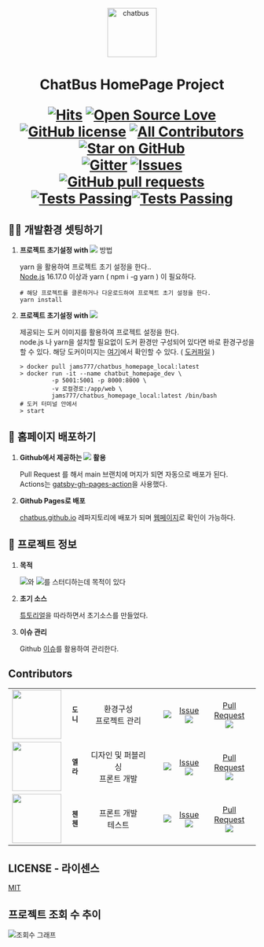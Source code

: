 <p align="center">
  <a href="https://chatbus.github.io">
    <img alt="chatbus" src="https://avatars.githubusercontent.com/u/110974823?s=100&v=4" width="100" />
  </a>
</p>

<h1 align="center">
  ChatBus HomePage Project

<a href="#"><img src="https://hits.seeyoufarm.com/api/count/incr/badge.svg?url=https%3A%2F%2Fgithub.com%2Fchatbus%2Fchatbus_homepage&count_bg=%2379C83D&title_bg=%231553B6&icon=&icon_color=%23E7E7E7&title=%EC%A1%B0%ED%9A%8C%EC%88%98&edge_flat=false" alt="Hits" /></a>
<a href="#"><img src="https://badges.frapsoft.com/os/v1/open-source.svg?v=103" alt="Open Source Love" /></a>
<a href="/LICENSE"><img src="https://img.shields.io/github/license/chatbus/chatbus_homepage.svg" alt="GitHub license" /></a>
<a href="#Contributors"><img src="https://img.shields.io/badge/contributors-3-orange.svg?style=flat-square" alt="All Contributors" /></a>
<a href="https://github.com/chatbus/chatbus_homepage/stargazers"><img src="https://img.shields.io/github/stars/chatbus/chatbus_homepage.svg?style=social" alt="Star on GitHub" /></a>
<br />
<a href="https://gitter.im/chatbus/homepage"><img src="https://badges.gitter.im/chatbus/homepage.svg" alt="Gitter" /></a>
<a href="https://github.com/chatbus/chatbus_homepage/issues"><img alt="Issues" src="https://img.shields.io/github/issues/chatbus/chatbus_homepage?color=0088ff" /></a>
<a href="https://github.com/chatbus/chatbus_homepage/pulls"><img alt="GitHub pull requests" src="https://img.shields.io/github/issues-pr/chatbus/chatbus_homepage?color=0088ff" /></a>
<a href="https://github.com/chatbus/chatbus_homepage/actions"><img alt="Tests Passing" src="https://github.com/chatbus/chatbus_homepage/actions/workflows/main.yml/badge.svg" /><img alt="Tests Passing" src="https://github.com/chatbus/chatbus_homepage/actions/workflows/test.yml/badge.svg" /></a>

</h1>


## 🧑‍💻 개발환경 셋팅하기

1. **프로젝트 초기설정 with [<img src="https://img.shields.io/badge/Yarn-2C8EBB?style=for-the-badge&logo=Yarn&logoColor=white" />](https://classic.yarnpkg.com/lang/en/)** 방법

    yarn 을 활용하여 프로젝트 초기 설정을 한다..<br />
    [Node.js](https://nodejs.org/) 16.17.0 이상과 yarn ( npm i -g yarn ) 이 필요하다.

    ```shell
    # 해당 프로젝트를 클론하거나 다운로드하여 프로젝트 초기 설정을 한다.
    yarn install
    ```

2. **프로젝트 초기설정 with [<img src="https://img.shields.io/badge/Docker-2496ED?style=for-the-badge&logo=Docker&logoColor=white" />](https://www.docker.com/)**
   
    제공되는 도커 이미지를 활용하여 프로젝트 설정을 한다. <br />
    node.js 나 yarn을 설치할 필요없이 도커 환경만 구성되어 있다면 바로 환경구성을 할 수 있다.
    해당 도커이미지는 [여기](https://hub.docker.com/repository/docker/jams777/chatbus_homepage_local)에서 확인할 수 있다. ( [도커파일](https://github.com/chatbus/docker_chatbus_homepage_local) )

    ```shell
    > docker pull jams777/chatbus_homepage_local:latest
    > docker run -it --name chatbut_homepage_dev \
             -p 5001:5001 -p 8000:8000 \
             -v 로컬경로:/app/web \ 
             jams777/chatbus_homepage_local:latest /bin/bash
    # 도커 터미널 안에서
    > start 
    ```

## 🥳 홈페이지 배포하기

1. **Github에서 제공하는 [<img src="https://img.shields.io/badge/GitHub%20Actions-2088FF?style=for-the-badge&logo=GitHub%20Actions&logoColor=white" />](https://github.com/chatbus/chatbus_homepage/actions) 활용**

    Pull Request 를 해서 main 브랜치에 머지가 되면 자동으로 배포가 된다. <br />
    Actions는 [gatsby-gh-pages-action](https://github.com/enriikke/gatsby-gh-pages-action)을 사용했다. 


2. **Github Pages로 배포**
 
    [chatbus.github.io](https://github.com/chatbus/chatbus.github.io) 레파지토리에 배포가 되며 [웹페이지](https://chatbus.github.io)로 확인이 가능하다.    


## 📰 프로젝트 정보

1. **목적**
    
    [<img src="https://img.shields.io/badge/React-61DAFB?style=for-the-badge&logo=React&logoColor=white" />](https://reactjs.org/)와 [<img src="https://img.shields.io/badge/Gatsby-663399?style=for-the-badge&logo=Gatsby&logoColor=white" />](https://www.gatsbyjs.com/)를 스터디하는데 목적이 있다
   

2. **초기 소스**

   [튜토리얼](https://www.gatsbyjs.com/docs/tutorial/)을 따라하면서 초기소스를 만들었다.


3. **이슈 관리**

   Github [이슈](https://github.com/chatbus/chatbus_homepage/issues)를 활용하여 관리한다.


## Contributors

<table>
  <tr>
    <td align="center"><a href="https://github.com/jams777"><img src="https://avatars.githubusercontent.com/u/2595527?v=4&s=100" width="100px;" alt=""/></a></td>
    <td align="center"><sub><b>도니</b></sub></td>
    <td align="center">환경구성 <br />프로젝트 관리</td> 
    <td align="center"><a href="https://github.com/jams777"><img src="http://img.shields.io/badge/-jams777-black?style=for-the-badge&logo=github" alt=""/></a></td>
    <td align="center"><a href="https://github.com/chatbus/chatbus_homepage/commits?author=jams777"><img src="https://img.shields.io/badge/-commit-black??style=for-the-badge&logo=github" /></a></td>
    <td align="center"><a href="https://github.com/chatbus/chatbus_homepage/issues?q=assignee%3Ajams777+is%3Aopen" title="Issue">Issue<br /><img src="https://img.shields.io/github/issues-search/chatbus/chatbus_homepage?query=assignee%3Ajams777+is%3Aopen" /></a></td>    
    <td align="center"><a href="https://github.com/chatbus/chatbus_homepage/pulls?q=is%3Apr+assignee%3Ajams777" title="Pull Requests">Pull Request<br /><img src="https://img.shields.io/github/issues-search/chatbus/chatbus_homepage?query=assignee%3Ajams777+is%3Aopen+is%3Apr" /></a></td>
  </tr>
  <tr>
    <td align="center"><a href="https://github.com/thgml21004"><img src="https://avatars.githubusercontent.com/u/56290407?v=4&s=100" width="100px;" alt=""/></a></td>
    <td align="center"><sub><b>엘라</b></sub></td>
    <td align="center">디자인 및 퍼블리싱<br />프론트 개발</td> 
    <td align="center"><a href="link=https://github.com/thgml21004"><img src="http://img.shields.io/badge/-thgml21004-black?style=for-the-badge&logo=github" alt=""/></a></td>
    <td align="center"><a href="https://github.com/chatbus/chatbus_homepage/commits?author=thgml21004"><img src="https://img.shields.io/badge/-commit-black??style=for-the-badge&logo=github" /></a></td>
    <td align="center"><a href="https://github.com/chatbus/chatbus_homepage/issues?q=assignee%3Athgml21004+is%3Aopen" title="Issue">Issue<br /><img src="https://img.shields.io/github/issues-search/chatbus/chatbus_homepage?query=assignee%3Athgml21004+is%3Aopen" /></a></td>    
    <td align="center"><a href="https://github.com/chatbus/chatbus_homepage/pulls?q=is%3Apr+assignee%3Athgml21004" title="Pull Requests">Pull Request<br /><img src="https://img.shields.io/github/issues-search/chatbus/chatbus_homepage?query=assignee%3Athgml21004+is%3Aopen+is%3Apr" /></a></td>
  </tr>
  <tr>
    <td align="center"><a href="https://github.com/CheonInJeong"><img src="https://avatars.githubusercontent.com/u/80233325?v=4&s=100" width="100px;" alt=""/></a></td>
    <td align="center"><sub><b>첸첸</b></sub></td>
    <td align="center">프론트 개발<br />테스트</td> 
    <td align="center"><a href="https://github.com/CheonInJeong"><img src="http://img.shields.io/badge/-CheonInJeong-black?style=for-the-badge&logo=github" alt=""/></a></td>
    <td align="center"><a href="link=https://github.com/chatbus/chatbus_homepage/commits?author=CheonInJeong"><img src="https://img.shields.io/badge/-commit-black??style=for-the-badge&logo=github" /></a></td>
    <td align="center"><a href="https://github.com/chatbus/chatbus_homepage/issues?q=assignee%3ACheonInJeong+is%3Aopen" title="Issue">Issue<br /><img src="https://img.shields.io/github/issues-search/chatbus/chatbus_homepage?query=assignee%3ACheonInJeong+is%3Aopen" /></a></td>    
    <td align="center"><a href="https://github.com/chatbus/chatbus_homepage/pulls?q=is%3Apr+assignee%3ACheonInJeong" title="Pull Requests">Pull Request<br /><img src="https://img.shields.io/github/issues-search/chatbus/chatbus_homepage?query=assignee%3ACheonInJeong+is%3Aopen+is%3Apr" /></a></td>
  </tr>
</table>


## LICENSE - 라이센스 

   [MIT](LICENSE)


## 프로젝트 조회 수 추이

![조회수 그래프](https://hits.seeyoufarm.com/api/count/graph/dailyhits.svg?url=https://github.com/chatbus/chatbus_homepage)




